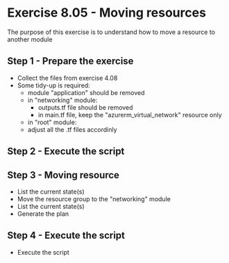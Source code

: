 # Exercise 8.05 - Moving resources

The purpose of this exercise is to understand how to move a resource to another module

## Step 1 - Prepare the exercise

- Collect the files from exercise 4.08
- Some tidy-up is required:
  - module "application" should be removed
  - in "networking" module:
    - outputs.tf file should be removed
    - in main.tf file, keep the "azurerm_virtual_network" resource only
  - in "root" module:
  - adjust all the .tf files accordinly

## Step 2 - Execute the script

## Step 3 - Moving resource

- List the current state(s)
- Move the resource group to the "networking" module
- List the current state(s)
- Generate the plan

## Step 4 - Execute the script

- Execute the script

